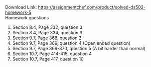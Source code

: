 Download Link: https://assignmentchef.com/product/solved-ds502-homework-5
<br>
Homework questions

<ol>

 <li>Section 8.4, Page 332, question 3</li>

 <li>Section 8.4, Page 334, question 9</li>

 <li>Section 9.7, Page 368, question 2</li>

 <li>Section 9.7, Page 369, question 4 (Open ended question)</li>

 <li>Section 9.7, Page 369-370, question 5 (A bit harder than normal)</li>

 <li>Section 10.7, Page 414-415, question 4</li>

 <li>Section 10.7, Page 417, question 10</li>

</ol>





